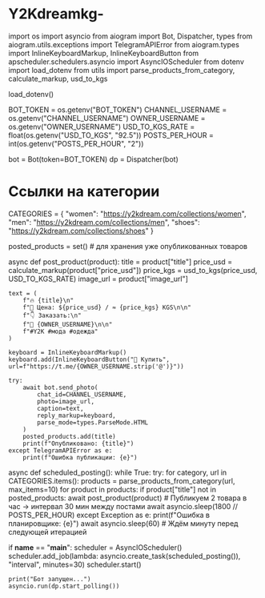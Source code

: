 # Y2Kdreamkg-
import os
import asyncio
from aiogram import Bot, Dispatcher, types
from aiogram.utils.exceptions import TelegramAPIError
from aiogram.types import InlineKeyboardMarkup, InlineKeyboardButton
from apscheduler.schedulers.asyncio import AsyncIOScheduler
from dotenv import load_dotenv
from utils import parse_products_from_category, calculate_markup, usd_to_kgs

load_dotenv()

BOT_TOKEN = os.getenv("BOT_TOKEN")
CHANNEL_USERNAME = os.getenv("CHANNEL_USERNAME")
OWNER_USERNAME = os.getenv("OWNER_USERNAME")
USD_TO_KGS_RATE = float(os.getenv("USD_TO_KGS", "92.5"))
POSTS_PER_HOUR = int(os.getenv("POSTS_PER_HOUR", "2"))

bot = Bot(token=BOT_TOKEN)
dp = Dispatcher(bot)

# Ссылки на категории
CATEGORIES = {
    "women": "https://y2kdream.com/collections/women",
    "men": "https://y2kdream.com/collections/men",
    "shoes": "https://y2kdream.com/collections/shoes"
}

posted_products = set()  # для хранения уже опубликованных товаров


async def post_product(product):
    title = product["title"]
    price_usd = calculate_markup(product["price_usd"])
    price_kgs = usd_to_kgs(price_usd, USD_TO_KGS_RATE)
    image_url = product["image_url"]

    text = (
        f"🔥 {title}\n"
        f"💸 Цена: ${price_usd} / ≈ {price_kgs} KGS\n\n"
        f"👇 Заказать:\n"
        f"🔗 {OWNER_USERNAME}\n\n"
        f"#Y2K #мода #одежда"
    )

    keyboard = InlineKeyboardMarkup()
    keyboard.add(InlineKeyboardButton("🛒 Купить", url=f"https://t.me/{OWNER_USERNAME.strip('@')}"))

    try:
        await bot.send_photo(
            chat_id=CHANNEL_USERNAME,
            photo=image_url,
            caption=text,
            reply_markup=keyboard,
            parse_mode=types.ParseMode.HTML
        )
        posted_products.add(title)
        print(f"Опубликовано: {title}")
    except TelegramAPIError as e:
        print(f"Ошибка публикации: {e}")


async def scheduled_posting():
    while True:
        try:
            for category, url in CATEGORIES.items():
                products = parse_products_from_category(url, max_items=10)
                for product in products:
                    if product["title"] not in posted_products:
                        await post_product(product)
                        # Публикуем 2 товара в час → интервал 30 мин между постами
                        await asyncio.sleep(1800 // POSTS_PER_HOUR)
        except Exception as e:
            print(f"Ошибка в планировщике: {e}")
        await asyncio.sleep(60)  # Ждём минуту перед следующей итерацией


if __name__ == "__main__":
    scheduler = AsyncIOScheduler()
    scheduler.add_job(lambda: asyncio.create_task(scheduled_posting()), "interval", minutes=30)
    scheduler.start()

    print("Бот запущен...")
    asyncio.run(dp.start_polling())
